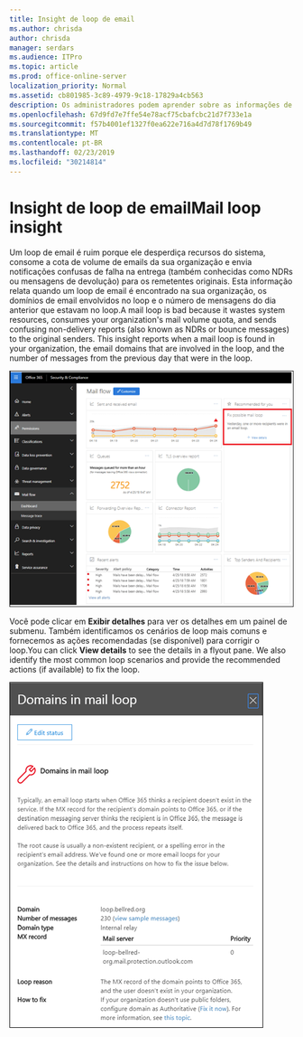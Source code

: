 ```yaml
---
title: Insight de loop de email
ms.author: chrisda
author: chrisda
manager: serdars
ms.audience: ITPro
ms.topic: article
ms.prod: office-online-server
localization_priority: Normal
ms.assetid: cb801985-3c89-4979-9c18-17829a4cb563
description: Os administradores podem aprender sobre as informações de loop de email no painel de fluxo de emails no centro de conformidade do & de segurança do Office 365.
ms.openlocfilehash: 67d9fd7e7ffe54e78acf75cbafcbc21d7f733e1a
ms.sourcegitcommit: f57b4001ef1327f0ea622e716a4d7d78f1769b49
ms.translationtype: MT
ms.contentlocale: pt-BR
ms.lasthandoff: 02/23/2019
ms.locfileid: "30214814"
---
```

# <a name="mail-loop-insight"></a><span data-ttu-id="e9af8-103">Insight de loop de email</span><span class="sxs-lookup"><span data-stu-id="e9af8-103">Mail loop insight</span></span>

<span data-ttu-id="e9af8-p101">Um loop de email é ruim porque ele desperdiça recursos do sistema, consome a cota de volume de emails da sua organização e envia notificações confusas de falha na entrega (também conhecidas como NDRs ou mensagens de devolução) para os remetentes originais. Esta informação relata quando um loop de email é encontrado na sua organização, os domínios de email envolvidos no loop e o número de mensagens do dia anterior que estavam no loop.</span><span class="sxs-lookup"><span data-stu-id="e9af8-p101">A mail loop is bad because it wastes system resources, consumes your organization's mail volume quota, and sends confusing non-delivery reports (also known as NDRs or bounce messages) to the original senders. This insight reports when a mail loop is found in your organization, the email domains that are involved in the loop, and the number of messages from the previous day that were in the loop.</span></span>

![Uma visão geral de loop de email no painel de fluxo de emails no centro de conformidade do & de segurança do Office 365](media/c3f707cb-4c89-4e88-989c-81ce1d1d6b99.png)

<span data-ttu-id="e9af8-p102">Você pode clicar em **Exibir detalhes** para ver os detalhes em um painel de submenu. Também identificamos os cenários de loop mais comuns e fornecemos as ações recomendadas (se disponível) para corrigir o loop.</span><span class="sxs-lookup"><span data-stu-id="e9af8-p102">You can click **View details** to see the details in a flyout pane. We also identify the most common loop scenarios and provide the recommended actions (if available) to fix the loop.</span></span>

![Painel de subMenu depois de clicar em Exibir detalhes em uma percepção de um loop de mal-formado no painel de fluxo de emails](media/f7e21300-c62f-41ec-853f-4a2775cd8aa7.png)
